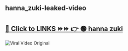 
 ## hanna_zuki-leaked-video 

# <h2><a href="https://clipsfans.com/hanna_zuki&ref=git">🔗 Click to LINKS ⏩⏩ 👉 🟢 hanna zuki </a></h2>

<a href="https://clipsfans.com/hanna_zuki&ref=git" rel="nofollow" data-target="animated-image.originalLink"><img src="https://i.ibb.co.com/xMMVF88/686577567.gif" alt="Viral Video Original" style="max-width: 100%; display: inline-block;" data-target="animated-image.originalImage"></a>
